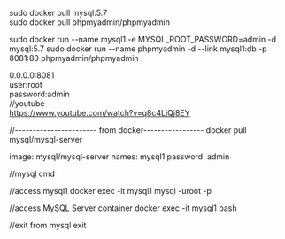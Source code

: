 
sudo docker pull mysql:5.7    
sudo docker pull phpmyadmin/phpmyadmin    

sudo docker run --name mysql1 -e MYSQL_ROOT_PASSWORD=admin  -d mysql:5.7
sudo docker run --name phpmyadmin -d --link mysql1:db -p 8081:80 phpmyadmin/phpmyadmin      

0.0.0.0:8081   
user:root   
password:admin     
//youtube    
https://www.youtube.com/watch?v=q8c4LiQj8EY     


//----------------------- from docker-----------------
docker pull mysql/mysql-server

image: mysql/mysql-server
names: mysql1
password: admin

//mysql cmd

//access mysql1
docker exec -it mysql1 mysql -uroot -p

//access MySQL Server container
docker exec -it mysql1 bash

//exit from mysql
exit

